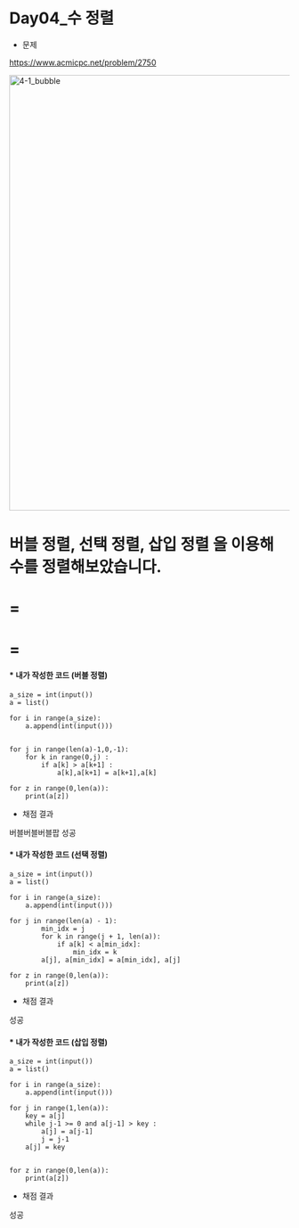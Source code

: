 # **Day04_수 정렬**

* 문제

https://www.acmicpc.net/problem/2750

<img width="782" alt="4-1_bubble" src="https://user-images.githubusercontent.com/29175001/51178492-0f60a180-1906-11e9-8f93-a519ce23721d.png">


버블 정렬, 선택 정렬, 삽입 정렬 을 이용해 수를 정렬해보았습니다.
=
=
=
=
=



#### * 내가 작성한 코드 (버블 정렬)
```Python3
a_size = int(input())
a = list()

for i in range(a_size):
    a.append(int(input()))
    

for j in range(len(a)-1,0,-1):
	for k in range(0,j) :
		if a[k] > a[k+1] :
			a[k],a[k+1] = a[k+1],a[k] 
    
for z in range(0,len(a)):
    print(a[z])
```


* 채점 결과

버블버블버블팝 성공




#### * 내가 작성한 코드 (선택 정렬)
```Python3
a_size = int(input())
a = list()

for i in range(a_size):
    a.append(int(input()))
    
for j in range(len(a) - 1):
        min_idx = j
        for k in range(j + 1, len(a)):
            if a[k] < a[min_idx]:
                min_idx = k
        a[j], a[min_idx] = a[min_idx], a[j]
    
for z in range(0,len(a)):
    print(a[z])
```


* 채점 결과

성공


#### * 내가 작성한 코드 (삽입 정렬)
```Python3
a_size = int(input())
a = list()

for i in range(a_size):
    a.append(int(input()))
    
for j in range(1,len(a)):
	key = a[j]
	while j-1 >= 0 and a[j-1] > key :
		a[j] = a[j-1]
		j = j-1
	a[j] = key
	
    
for z in range(0,len(a)):
    print(a[z])
```


* 채점 결과

성공
